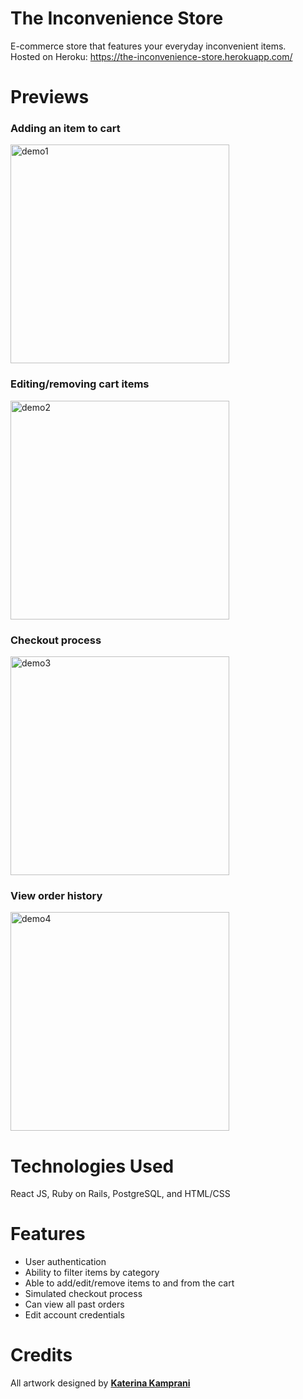 # The Inconvenience Store
E-commerce store that features your everyday inconvenient items. <br/>
Hosted on Heroku: https://the-inconvenience-store.herokuapp.com/


# Previews
### Adding an item to cart
<img height="350px" src="https://media.giphy.com/media/hGzIx0XucoxloUpGTM/giphy.gif" alt="demo1">

### Editing/removing cart items
<img height="350px" src="https://media.giphy.com/media/AzxSAsU4lk2eKQ8EZN/giphy.gif" alt="demo2">

### Checkout process
<img height="350px" src="https://media.giphy.com/media/mtHLTwMdWLOaC5AEj1/giphy.gif" alt="demo3">

### View order history
<img height="350px" src="https://media.giphy.com/media/XeLx3PYnqxsaRvFEU3/giphy.gif" alt="demo4">

# Technologies Used

React JS, Ruby on Rails, PostgreSQL, and HTML/CSS

# Features

- User authentication
- Ability to filter items by category
- Able to add/edit/remove items to and from the cart
- Simulated checkout process
- Can view all past orders 
- Edit account credentials

# Credits

All artwork designed by <a href="https://www.theuncomfortable.com/"><strong>Katerina Kamprani</strong></a>

